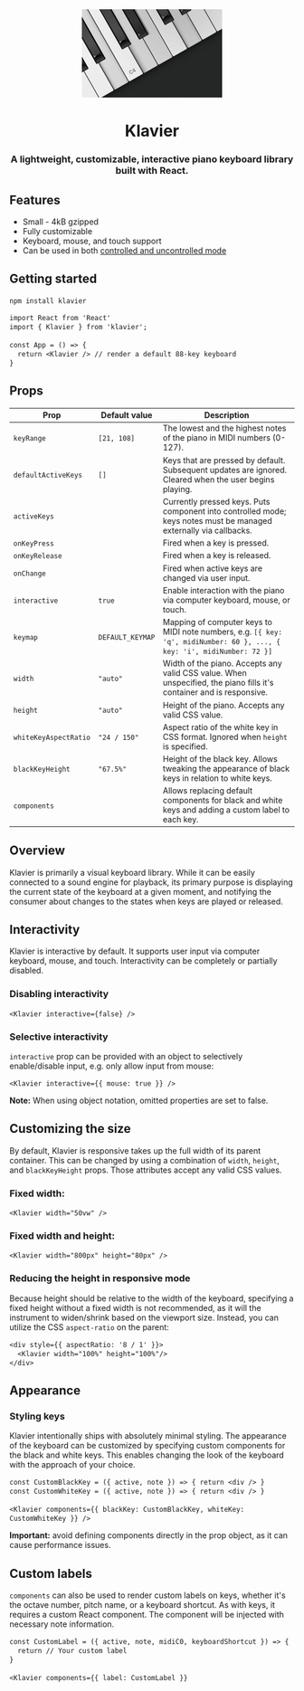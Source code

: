 <div align="center">
  <img src="media/logo.png" width="248" height="156" alt="Klavier logo" />
</div>

<div align="center">
  <h1>Klavier</h1>
  <h3>A lightweight, customizable, interactive piano keyboard library built with React.</h3>
</div>

## Features

* Small - 4kB gzipped
* Fully customizable
* Keyboard, mouse, and touch support
* Can be used in both [controlled and uncontrolled mode](https://react.dev/learn/sharing-state-between-components#controlled-and-uncontrolled-components)

## Getting started

```
npm install klavier
```

```tsx
import React from 'React'
import { Klavier } from 'klavier';

const App = () => {
  return <Klavier /> // render a default 88-key keyboard
}
```

## Props

| Prop                  | Default value    | Description                                                                                                             |
|-----------------------|------------------|-------------------------------------------------------------------------------------------------------------------------|
| `keyRange`            | `[21, 108]`      | The lowest and the highest notes of the piano in MIDI numbers (0-127).                                                  |
| `defaultActiveKeys`   | `[]`             | Keys that are pressed by default. Subsequent updates are ignored. Cleared when the user begins playing.                 |
| `activeKeys`          |                  | Currently pressed keys. Puts component into controlled mode; keys notes must be managed externally via callbacks.       |
| `onKeyPress`          |                  | Fired when a key is pressed.                                                                                            |
| `onKeyRelease`        |                  | Fired when a key is released.                                                                                           |
| `onChange`            |                  | Fired when active keys are changed via user input.                                                                      |
| `interactive`         | `true`           | Enable interaction with the piano via computer keyboard, mouse, or touch.                                               |
| `keymap`              | `DEFAULT_KEYMAP` | Mapping of computer keys to MIDI note numbers, e.g. `[{ key: 'q', midiNumber: 60 }, ..., { key: 'i', midiNumber: 72 }]` |
| `width`               | `"auto"`         | Width of the piano. Accepts any valid CSS value. When unspecified, the piano fills it's container and is responsive.    |
| `height`              | `"auto"`         | Height of the piano. Accepts any valid CSS value.                                                                       |
| `whiteKeyAspectRatio` | `"24 / 150"`     | Aspect ratio of the white key in CSS format. Ignored when `height` is specified.                                        |
| `blackKeyHeight`      | `"67.5%"`        | Height of the black key. Allows tweaking the appearance of black keys in relation to white keys.                        |
| `components`          |                  | Allows replacing default components for black and white keys and adding a custom label to each key.                     |

## Overview

Klavier is primarily a visual keyboard library. While it can be easily connected to a sound engine for playback, its 
primary purpose is displaying the current state of the keyboard at a given moment, and notifying the consumer about changes
to the states when keys are played or released.

## Interactivity

Klavier is interactive by default. It supports user input via computer keyboard, mouse, and touch.
Interactivity can be completely or partially disabled.

### Disabling interactivity
```tsx
<Klavier interactive={false} />
```

### Selective interactivity
`interactive` prop can be provided with an object to selectively enable/disable input, e.g. only allow input from mouse:
```tsx
<Klavier interactive={{ mouse: true }} />
```
**Note:** When using object notation, omitted properties are set to false.

## Customizing the size
By default, Klavier is responsive takes up the full width of its parent container. This can be changed by using a 
combination of `width`, `height`, and `blackKeyHeight` props. Those attributes accept any valid CSS values. 

### Fixed width:
```tsx
<Klavier width="50vw" />
```

### Fixed width and height:
```tsx
<Klavier width="800px" height="80px" />
```

### Reducing the height in responsive mode
Because height should be relative to the width of the keyboard, specifying a fixed height without a fixed width is not 
recommended, as it will the instrument to widen/shrink based on the viewport size. Instead, you can utilize the CSS 
`aspect-ratio` on the parent:
```tsx
<div style={{ aspectRatio: '8 / 1' }}>
  <Klavier width="100%" height="100%"/>
</div>
```

## Appearance

### Styling keys

Klavier intentionally ships with absolutely minimal styling. The appearance of the keyboard can be customized by specifying custom components for the black and white keys. 
This enables changing the look of the keyboard with the approach of your choice.

```tsx
const CustomBlackKey = ({ active, note }) => { return <div /> }
const CustomWhiteKey = ({ active, note }) => { return <div /> }

<Klavier components={{ blackKey: CustomBlackKey, whiteKey: CustomWhiteKey }} />
```

**Important:** avoid defining components directly in the prop object, as it can cause performance issues.

## Custom labels

`components` can also be used to render custom labels on keys, whether it's the octave number, pitch name, or a keyboard 
shortcut. As with keys, it requires a custom React component. The component will be injected with necessary note information.
```tsx
const CustomLabel = ({ active, note, midiC0, keyboardShortcut }) => {
  return // Your custom label
}

<Klavier components={{ label: CustomLabel }}
```
